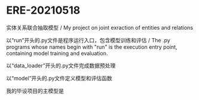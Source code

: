 # ERE-20210518
实体关系联合抽取模型 / My project on joint exraction of entities and relations

以“run”开头的.py文件是程序运行入口，包含模型训练和评估 / The .py programs whose names begin with "run" is the execution entry point, containing model training and evaluation.

以“data_loader”开头的.py文件完成数据预处理

以“model”开头的.py文件定义模型和评估函数

我的毕设项目的主模型是
